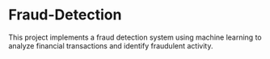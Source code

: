 # Fraud-Detection
This project implements a fraud detection system using machine learning to analyze financial transactions and identify fraudulent activity.
